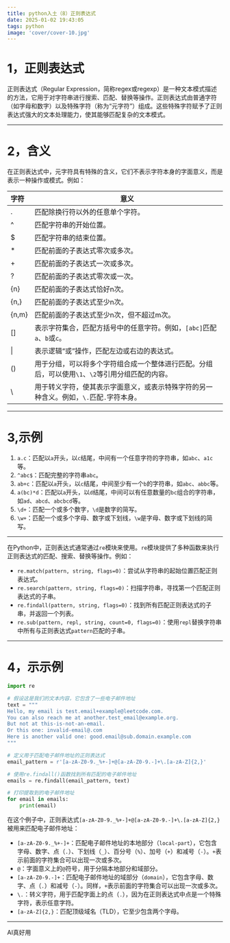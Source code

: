 ```yaml
---
title: python入土（8）正则表达式
date: 2025-01-02 19:43:05
tags: python
image: 'cover/cover-10.jpg'
---
```


# 1，正则表达式

正则表达式（Regular Expression，简称regex或regexp）是一种文本模式描述的方法，它用于对字符串进行搜索、匹配、替换等操作。正则表达式由普通字符（如字母和数字）以及特殊字符（称为“元字符”）组成。这些特殊字符赋予了正则表达式强大的文本处理能力，使其能够匹配复杂的文本模式。

---------------------------------------------

# 2，含义

在正则表达式中，元字符具有特殊的含义，它们不表示字符本身的字面意义，而是表示一种操作或模式。例如：

| 字符  | 意义                                                         |
| :---- | ------------------------------------------------------------ |
| .     | 匹配除换行符以外的任意单个字符。                             |
| ^     | 匹配字符串的开始位置。                                       |
| $     | 匹配字符串的结束位置。                                       |
| *     | 匹配前面的子表达式零次或多次。                               |
| +     | 匹配前面的子表达式一次或多次。                               |
| ?     | 匹配前面的子表达式零次或一次。                               |
| {n}   | 匹配前面的子表达式恰好n次。                                  |
| {n,}  | 匹配前面的子表达式至少n次。                                  |
| {n,m} | 匹配前面的子表达式至少n次，但不超过m次。                     |
| []    | 表示字符集合，匹配方括号中的任意字符。例如，`[abc]`匹配`a`、`b`或`c`。 |
| \|    | 表示逻辑“或”操作，匹配左边或右边的表达式。                   |
| ()    | 用于分组，可以将多个字符组合成一个整体进行匹配。分组后，可以使用`\1`、`\2`等引用分组匹配的内容。 |
| \     | 用于转义字符，使其表示字面意义，或表示特殊字符的另一种含义。例如，`\.`匹配`.`字符本身。 |

----------------------------------------------

# 3,示例

1. `a.c`：匹配以`a`开头，以`c`结尾，中间有一个任意字符的字符串，如`abc`、`a1c`等。
2. `^abc$`：匹配完整的字符串`abc`。
3. `ab+c`：匹配以`a`开头，以`c`结尾，中间至少有一个`b`的字符串，如`abc`、`abbc`等。
4. `a(bc)*d`：匹配以`a`开头，以`d`结尾，中间可以有任意数量的`bc`组合的字符串，如`ad`、`abcd`、`abcbcd`等。
5. `\d+`：匹配一个或多个数字，`\d`是数字的简写。
6. `\w+`：匹配一个或多个字母、数字或下划线，`\w`是字母、数字或下划线的简写。

------------------------------------------------

在Python中，正则表达式通常通过`re`模块来使用。`re`模块提供了多种函数来执行正则表达式的匹配、搜索、替换等操作。例如：

- `re.match(pattern, string, flags=0)`：尝试从字符串的起始位置匹配正则表达式。
- `re.search(pattern, string, flags=0)`：扫描字符串，寻找第一个匹配正则表达式的子串。
- `re.findall(pattern, string, flags=0)`：找到所有匹配正则表达式的子串，并返回一个列表。
- `re.sub(pattern, repl, string, count=0, flags=0)`：使用`repl`替换字符串中所有与正则表达式`pattern`匹配的子串。

-----------------------------------------------

# 4，示示例

```python
import re

# 假设这是我们的文本内容，它包含了一些电子邮件地址
text = """
Hello, my email is test.email+example@leetcode.com.
You can also reach me at another.test_email@example.org.
But not at this-is-not-an-email.
Or this one: invalid-email@.com
Here is another valid one: good.email@sub.domain.example.com
"""

# 定义用于匹配电子邮件地址的正则表达式
email_pattern = r'[a-zA-Z0-9._%+-]+@[a-zA-Z0-9.-]+\.[a-zA-Z]{2,}'

# 使用re.findall()函数找到所有匹配的电子邮件地址
emails = re.findall(email_pattern, text)

# 打印提取到的电子邮件地址
for email in emails:
    print(email)
```

在这个例子中，正则表达式`[a-zA-Z0-9._%+-]+@[a-zA-Z0-9.-]+\.[a-zA-Z]{2,}`被用来匹配电子邮件地址：

- `[a-zA-Z0-9._%+-]+`：匹配电子邮件地址的本地部分（`local-part`），它包含字母、数字、点（`.`）、下划线（`_`）、百分号（`%`）、加号（`+`）和减号（`-`）。`+`表示前面的字符集合可以出现一次或多次。
- `@`：字面意义上的`@`符号，用于分隔本地部分和域部分。
- `[a-zA-Z0-9.-]+`：匹配电子邮件地址的域部分（`domain`），它包含字母、数字、点（`.`）和减号（`-`）。同样，`+`表示前面的字符集合可以出现一次或多次。
- `\.`：转义字符，用于匹配字面上的点（`.`），因为在正则表达式中点是一个特殊字符，表示任意字符。
- `[a-zA-Z]{2,}`：匹配顶级域名（TLD），它至少包含两个字母。

------------------------------------------------------------

AI真好用
